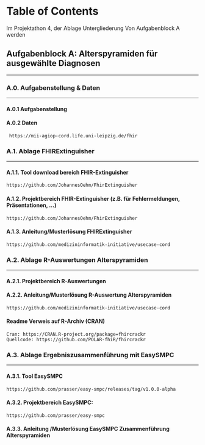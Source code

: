 # Table of Contents 
Im Projektathon 4, der Ablage Untergliederung Von Aufgabenblock A werden

## Aufgabenblock A: Alterspyramiden für ausgewählte Diagnosen
--- 

### A.0.            Aufgabenstellung & Daten 
---

#### A.0.1           Aufgabenstellung

#### A.0.2           Daten

     https://mii-agiop-cord.life.uni-leipzig.de/fhir

### A.1.            Ablage FHIRExtinguisher 
--- 
#### A.1.1.          Tool download bereich FHIR-Extinguisher 

    https://github.com/JohannesOehm/FhirExtinguisher

#### A.1.2.          Projektbereich FHIR-Extinguisher (z.B. für Fehlermeldungen, Präsentationen, …)

    https://github.com/JohannesOehm/FhirExtinguisher

#### A.1.3.          Anleitung/Musterlösung FHIRExtinguisher 

    https://github.com/medizininformatik-initiative/usecase-cord

### A.2.            Ablage R-Auswertungen Alterspyramiden 
--- 

#### A.2.1.          Projektbereich R-Auswertungen

#### A.2.2.          Anleitung/Musterlösung R-Auswertung Alterspyramiden

    https://github.com/medizininformatik-initiative/usecase-cord

#### Readme          Verweis auf R-Archiv (CRAN)
    Cran: https://CRAN.R-project.org/package=fhircrackr
    Quellcode: https://github.com/POLAR-fhiR/fhircrackr
### A.3.             Ablage Ergebniszusammenführung mit EasySMPC 
--- 
#### A.3.1.          Tool EasySMPC  

    https://github.com/prasser/easy-smpc/releases/tag/v1.0.0-alpha

#### A.3.2.          Projektbereich EasySMPC: 

    https://github.com/prasser/easy-smpc

#### A.3.3.          Anleitung /Musterlösung EasySMPC Zusammenführung Alterspyramiden

